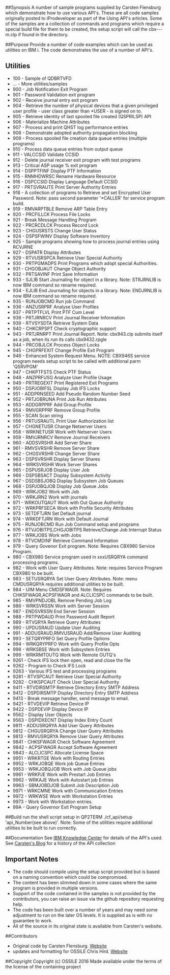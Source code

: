 ##Synopsis
A number of sample programs supplied by Carsten Flensburg which demonstrate how to use various API's. These are all code
samples originally posted to iProdeveloper as part of the Using API's articles. Some of the samples are a collection of commands
and programs which require a special build file for them to be created, the setup script will call the cbx---m.clp if found in the 
directory.

##Purpose
Provide a number of code examples which can be used as utilities on IBM i. The code demonstrates the use of a number of API's.

## Utilities
* 100 - Sample of QDBRTVFD
* ... - More utilities/samples
* 900 - Job Notification Exit Program
* 901 - Password Validation exit program
* 902 - Receive journal entry exit program
* 904 - Retrieve the number of physical devices that a given privileged user profile - user class greater than *USER - is signed on to.
* 905 - Retrieve identity of last spooled file created (QSPRILSP) API
* 906 - Materialize Machine Attributes
* 907 - Process and print QHST log performance entries
* 908 - Demonstrate adopted authority propagation blocking
* 909 - Process spooled file creation data queue entries (multiple programs)
* 910 - Process data queue entries from output queue
* 911 - VALCCSID Validate CCSID
* 912 - Delete journal receiver exit program with test programs
* 913 - Critical ASP usage % exit program
* 914 - DSPPTFINF Display PTF Information
* 915 - RNMHDWRSC Rename Hardware Resource
* 916 - DSPCCSID Display Language Default CCSID
* 917 - PRTSVRAUTE Print Server Authority Entries
* 918 - A collection of programs to Retrieve and set Encrypted User Password. Note: pass second parameter '*CALLER' for service program build.
* 919 - RMVARPTBLE Remove ARP Table Entry
* 920 - PRCFILLCK Process File Locks
* 921 - Break Message Handling Program
* 922 - PRCRCDLCK Process Record Lock
* 923 - CHGUSRSTS Change User Status
* 924 - DSPSFWINV Display Software Inventory
* 925 - Sample programs showing how to process journal entries using RCVJRNE 
* 927 - DSPATR Display Attributes
* 929 - RTVUSRSPCA Retrieve User Special Authority
* 930 - PRTPGMADPS Print Programs which adopt special Authorities.
* 931 - CHGOBJAUT Change Object Authority
* 932 - PRTSAVINF Print Save Information
* 933 - SJLIB Start Journaling for object in a library. Note: STRJRNLIB is now IBM command so rename required. 
* 934 - EJLIB End Journaling for objects in a library. Note: ENDJRNLIB is now IBM command so rename required.
* 935 - RUNJOBCMD Run job Command
* 936 - ANZUSRPRF Analyse User Profiles
* 937 - PRTPTFLVL Print PTF Cum Level
* 938 - PRTJRNRCV Print Journal Receiver Information
* 939 - RTVSYSDTA Retrieve System Data
* 940 - CHKCRPSPT Check cryptographic support
* 943 - PRTJRNRPT Print Journal Report. Note: cbx943.clp submits itself as a job, when its run its calls cbx9432.rpgle
* 944 - PRCOBJLCK Process Object Locks
* 945 - CHGPRFEXIT Change Profile Exit Program
* 946 - Enhanced System Request Menu. NOTE: CBX946S service program needs setup script to be called with additional parm 'QSRVPGM'
* 947 - CHKPTFSTS Check PTF Status
* 948 - ANZPRFUSG Analyze User Profile Usage
* 949 - PRTREGEXIT Print Registered Exit Programs
* 950 - DSPJOBIFSL Display Job IFS Locks
* 951 - ADDPRNSEED Add Pseudo Random Number Seed
* 952 - PRTJOBRUNA Print Job Run Attributes
* 953 - ADDGRPPRF Add Group Profile
* 954 - RMVGRPPRF Remove Group Profile
* 955 - SCAN Scan string
* 956 - PRTUSRAUTL Print User Authorization list
* 957 - CHGNETUSR Change Netserver Users
* 958 - WRKNETUSR Work with Netserver Users
* 959 - RMVJRNRCV Remove Journal Receivers
* 960 - ADDSVRSHR Add Server Share
* 961 - RMVSVRSHR Remove Server Share
* 962 - CHGSVRSHR Change Server Share
* 963 - DSPSVRSHR Display Server Shares
* 964 - WRKSVRSHR Work Server Shares
* 965 - DSPUSRJOB Display User Job
* 966 - DSPSBSACT Display Subsystem Activity
* 967 - DSDSBSJOBQ Display Subsystem Job Queues
* 968 - DSPJOBQJOB Display Job Queue Jobs
* 969 - WRKJOB2 Work with Job
* 970 - WRKJRN2 Work with journals
* 971 - WRKOUTQAUT Work with Out Queue Authority
* 972 - WRKPRFSECA Work with Profile Security Attributes
* 973 - SETDFTJRN Set Default journal 
* 974 - WRKDFTJRN Work with Default Journal
* 975 - RUNJOBCMD Run Job Command setup and programs
* 976 - RTVJOBITPS,CHGJOBITPS Retrieve/Change Job Interrupt Status
* 977 - WRKJOBS Work with Jobs
* 978 - RTVCMDINF Retrieve Command Information
* 979 - Query Govenor Exit program. Note: Requires CBX980 Service Program.
* 980 - CBX980 Service program used in xxxUSRQRYA command processing programs.
* 982 - Work with User Query Attributes. Note: requires Service Program CBX980 to be built.
* 983 - SETUSRQRYA Set User Query Attributes. Note: menu CMDUSRQRYA requires additional utilities to be built. 
* 984 - UIM Menu CMDSFWAGR. Note: Requires CHKSFWAGR,ACPSFWAGR and ALCLICSPC commands to be built.
* 985 - RMVPNDJOBL Remove Pending Job Log
* 986 - WRKSVRSSN Work with Server Session
* 987 - ENDSVRSSN End Server Session
* 988 - PRTPWDAUD Print Password Audit Report
* 989 - RTVQRYA Retrieve Query Attributes
* 990 - UPDUSRAUD Update User Auditing
* 991 - ADDUSRAUD,RMVUSRAUD Add/Remove User Auditing
* 993 - SETQRYPRFO Set Query Profile Options
* 994 - WRKQRYPRFO Work with Query Profile Opts
* 998 - WRKSBSE Work with Subsystem Entries
* 999 - WRKRMTOUTQ Work with Remote OUTQ's
* 9261 - Check IFS lock then open, read and close the file
* 9262 - Program to Check IFS Lock
* 9263 - Various IFS test and processing programs
* 9281 - RTVSPCAUT Retrieve User Special Authority
* 9282 - CHKSPCAUT Check User Special Authority
* 9411 - RTVDIRSMTP Retrieve Directory Entry SMTP Address
* 9412 - DSPDIRSMTP Display Directory Entry SMTP Address
* 9413 - Break message handler, send message to email.
* 9421 - RTVDEVIP Retrieve Device IP
* 9422 - DSPDEVIP Display Device IP
* 9562 - Display User Objects
* 9563 - DSPIDXECNT Display Index Entry Count
* 9811 - ADDUSRQRYA Add User Query Attributes
* 9812 - CHGUSRQRYA Change User Query Attributes
* 9813 - RMVUSRQRYA Remove User Query Attributes
* 9841 - CHKSFWAGR Check Software Agreement
* 9842 - ACPSFWAGR Accept Software Agreement
* 9843 - ALCLICSPC Allocate License Space
* 9951 - WRKRTGE Work with Routing Entries
* 9952 - WRKJOBQE Work job Queue Entries
* 9953 - WRKJOBQJOB Work with Job Queue jobs
* 9961 - WRKPJE Work with Prestart Job Entries
* 9962 - WRKAJE Work with Autostart job Entries
* 9963 - SBMJOBDJOB Submit Job Description Job
* 9971 - WRKCMNE Work with Communication Entries
* 9972 - WRKWSE Work with Workstation Entries
* 9973 - Work with Workstation entries.
* 99A - Query Governor Exit Program Setup

##Build
run the shell script setup in QP2TERM ./cf_api/setup 'api_Number(see above)'. Note: Some of the utilities require additional
utilities to be built to run correctly.

##Documentation
See [IBM Knowledge Center](http://www.ibm.com/support/knowledgecenter/ssw_ibm_i) for details of the API's used.
See [Carsten's Blog](https://apimymymy.wordpress.com/blog/) for a history of the API collection

## Important Notes
* The code should compile using the setup script provided but is based on a naming convention which could be compromised.
* The content has been slimmed down in some cases where the same program is provided in multiple versions.
* Support of the code contained in the samples is not provided by the contributors, you can raise an issue via the github repository requesting help.
* The code has been built over a number of years and may need some adjustment to run on the later OS levels. It is supplied as is with no guarantee to work.
* All of the source in its original state is available from Carsten's website.

##Contributors
* Original code by Carsten Flensburg. [Website](https://spaces.hightail.com/space/00SJA)
* updates and formatting for OSSILE Chris Hird. [Website](http://www.shieldadvanced.com)
   
##Copyright
Copyright (c) OSSILE 2016 Made available under the terms of the license of the containing project   